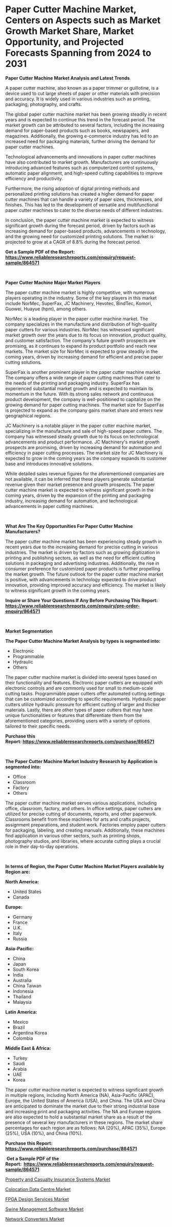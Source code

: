 <p><h1>Paper Cutter Machine Market, Centers on Aspects such as Market Growth Market Share, Market Opportunity, and Projected Forecasts Spanning from 2024 to 2031</h1></p><p><strong>Paper Cutter Machine Market Analysis and Latest Trends</strong></p>
<p><p>A paper cutter machine, also known as a paper trimmer or guillotine, is a device used to cut large sheets of paper or other materials with precision and accuracy. It is widely used in various industries such as printing, packaging, photography, and crafts.</p><p>The global paper cutter machine market has been growing steadily in recent years and is expected to continue this trend in the forecast period. The market growth can be attributed to several factors, including the increasing demand for paper-based products such as books, newspapers, and magazines. Additionally, the growing e-commerce industry has led to an increased need for packaging materials, further driving the demand for paper cutter machines.</p><p>Technological advancements and innovations in paper cutter machines have also contributed to market growth. Manufacturers are continuously introducing advanced features such as computerized control systems, automatic paper alignment, and high-speed cutting capabilities to improve efficiency and productivity.</p><p>Furthermore, the rising adoption of digital printing methods and personalized printing solutions has created a higher demand for paper cutter machines that can handle a variety of paper sizes, thicknesses, and finishes. This has led to the development of versatile and multifunctional paper cutter machines to cater to the diverse needs of different industries.</p><p>In conclusion, the paper cutter machine market is expected to witness significant growth during the forecast period, driven by factors such as increasing demand for paper-based products, advancements in technology, and the growing need for customized printing solutions. The market is projected to grow at a CAGR of 8.8% during the forecast period.</p></p>
<p><strong>Get a Sample PDF of the Report:&nbsp; <a href="https://www.reliableresearchreports.com/enquiry/request-sample/864571">https://www.reliableresearchreports.com/enquiry/request-sample/864571</a></strong></p>
<p>&nbsp;</p>
<p><strong>Paper Cutter Machine Major Market Players</strong></p>
<p><p>The paper cutter machine market is highly competitive, with numerous players operating in the industry. Some of the key players in this market include NorMec, SuperFax, JC Machinery, Hevotec, BindTec, Komori, Guowei, Huayue (hpm), among others.</p><p>NorMec is a leading player in the paper cutter machine market. The company specializes in the manufacture and distribution of high-quality paper cutters for various industries. NorMec has witnessed significant market growth over the years due to its focus on innovation, product quality, and customer satisfaction. The company's future growth prospects are promising, as it continues to expand its product portfolio and reach new markets. The market size for NorMec is expected to grow steadily in the coming years, driven by increasing demand for efficient and precise paper cutting solutions.</p><p>SuperFax is another prominent player in the paper cutter machine market. The company offers a wide range of paper cutting machines that cater to the needs of the printing and packaging industry. SuperFax has experienced substantial market growth and is expected to maintain its momentum in the future. With its strong sales network and continuous product development, the company is well-positioned to capitalize on the growing demand for paper cutting machines. The market size for SuperFax is projected to expand as the company gains market share and enters new geographical regions.</p><p>JC Machinery is a notable player in the paper cutter machine market, specializing in the manufacture and sale of high-speed paper cutters. The company has witnessed steady growth due to its focus on technological advancements and product performance. JC Machinery's market growth prospects are promising, driven by increasing demand for automation and efficiency in paper cutting processes. The market size for JC Machinery is expected to grow in the coming years as the company expands its customer base and introduces innovative solutions.</p><p>While detailed sales revenue figures for the aforementioned companies are not available, it can be inferred that these players generate substantial revenue given their market presence and growth prospects. The paper cutter machine market is expected to witness significant growth in the coming years, driven by the expansion of the printing and packaging industry, increasing demand for automation, and technological advancements in paper cutting machines.</p></p>
<p>&nbsp;</p>
<p><strong>What Are The Key Opportunities For Paper Cutter Machine Manufacturers?</strong></p>
<p><p>The paper cutter machine market has been experiencing steady growth in recent years due to the increasing demand for precise cutting in various industries. The market is driven by factors such as growing digitization in printing and publishing sectors, as well as the need for efficient cutting solutions in packaging and advertising industries. Additionally, the rise in consumer preference for customized paper products is further propelling the market growth. The future outlook for the paper cutter machine market is positive, with advancements in technology expected to drive product innovation, providing improved accuracy and efficiency. The market is likely to witness significant growth in the coming years.</p></p>
<p><strong>Inquire or Share Your Questions If Any Before Purchasing This Report: <a href="https://www.reliableresearchreports.com/enquiry/pre-order-enquiry/864571">https://www.reliableresearchreports.com/enquiry/pre-order-enquiry/864571</a></strong></p>
<p>&nbsp;</p>
<p><strong>Market Segmentation</strong></p>
<p><strong>The Paper Cutter Machine Market Analysis by types is segmented into:</strong></p>
<p><ul><li>Electronic</li><li>Programmable</li><li>Hydraulic</li><li>Others</li></ul></p>
<p><p>The paper cutter machine market is divided into several types based on their functionality and features. Electronic paper cutters are equipped with electronic controls and are commonly used for small to medium-scale cutting tasks. Programmable paper cutters offer automated cutting settings that can be customized according to specific requirements. Hydraulic paper cutters utilize hydraulic pressure for efficient cutting of larger and thicker materials. Lastly, there are other types of paper cutters that may have unique functionalities or features that differentiate them from the aforementioned categories, providing users with a variety of options tailored to their specific needs.</p></p>
<p><strong>Purchase this Report:&nbsp;<a href="https://www.reliableresearchreports.com/purchase/864571">https://www.reliableresearchreports.com/purchase/864571</a></strong></p>
<p>&nbsp;</p>
<p><strong>The Paper Cutter Machine Market Industry Research by Application is segmented into:</strong></p>
<p><ul><li>Office</li><li>Classroom</li><li>Factory</li><li>Others</li></ul></p>
<p><p>The paper cutter machine market serves various applications, including office, classroom, factory, and others. In office settings, paper cutters are utilized for precise cutting of documents, reports, and other paperwork. Classrooms benefit from these machines for arts and crafts projects, assignment preparations, and student work. Factories employ paper cutters for packaging, labeling, and creating manuals. Additionally, these machines find application in various other sectors, such as printing shops, photography studios, and libraries, where accurate cutting plays a crucial role in their day-to-day operations.</p></p>
<p>&nbsp;</p>
<p><strong>In terms of Region, the Paper Cutter Machine Market Players available by Region are:</strong></p>
<p>
    <p> <strong> North America: </strong>
        <ul>
            <li>United States</li>
            <li>Canada</li>
        </ul>
        </p> 
    <p> <strong> Europe: </strong>
        <ul>
            <li>Germany</li>
            <li>France</li>
            <li>U.K.</li>
            <li>Italy</li>
            <li>Russia</li>
        </ul>
        </p> 
    <p> <strong> Asia-Pacific: </strong>
        <ul>
            <li>China</li>
            <li>Japan</li>
            <li>South Korea</li>
            <li>India</li>
            <li>Australia</li>
            <li>China Taiwan</li>
            <li>Indonesia</li>
            <li>Thailand</li>
            <li>Malaysia</li>
        </ul>
        </p> 
    <p> <strong> Latin America: </strong>
        <ul>
            <li>Mexico</li>
            <li>Brazil</li>
            <li>Argentina Korea</li>
            <li>Colombia</li>
        </ul>
        </p> 
    <p> <strong> Middle East & Africa: </strong>
        <ul>
            <li>Turkey</li>
            <li>Saudi</li>
            <li>Arabia</li>
            <li>UAE</li>
            <li>Korea</li>
        </ul>
    </p>
    </p>
<p><p>The paper cutter machine market is expected to witness significant growth in multiple regions, including North America (NA), Asia-Pacific (APAC), Europe, the United States of America (USA), and China. The USA and China are anticipated to dominate the market due to their strong industrial base and increasing print and packaging activities. The NA and Europe regions are also expected to hold a substantial market share as a result of the presence of several key manufacturers in these regions. The market share percentages for each region are as follows: NA (20%), APAC (35%), Europe (25%), USA (10%), and China (10%).</p></p>
<p><strong>Purchase this Report: <a href="https://www.reliableresearchreports.com/purchase/864571">https://www.reliableresearchreports.com/purchase/864571</a></strong></p>
<p>&nbsp;<strong>Get a Sample PDF of the Report:&nbsp;&nbsp;<a href="https://www.reliableresearchreports.com/enquiry/request-sample/864571">https://www.reliableresearchreports.com/enquiry/request-sample/864571</a></strong></p>
<p><strong></strong></p>
<p><p><a href="https://medium.com/p/bb0035e99c11/edit">Property and Casualty Insurance Systems Market</a></p><p><a href="https://medium.com/@digitaldiviner12/colocation-data-centre-market-size-and-market-trends-complete-industry-overview-2023-to-2030-5fbf2d285a53">Colocation Data Centre Market</a></p><p><a href="https://medium.com/@digitaldiviner12/fpga-design-services-market-report-reveals-the-latest-trends-and-growth-opportunities-of-this-e3c56ef5241f">FPGA Design Services Market</a></p><p><a href="https://medium.com/@digitaldiviner12/swine-management-software-nbsp-market-focuses-on-market-share-size-and-projected-forecast-till-6bb94b4e879c">Swine Management Software Market</a></p><p><a href="https://medium.com/@miningmaster/network-converters-market-the-key-to-successful-business-strategy-forecast-till-2030-caff2fed5eb1">Network Converters Market</a></p></p>